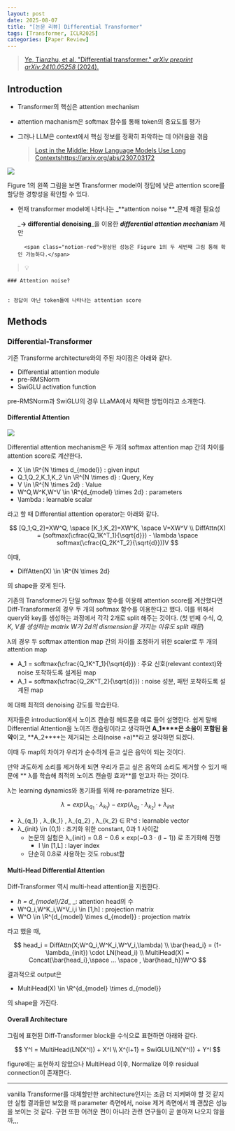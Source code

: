 ```yaml
---
layout: post
date: 2025-08-07
title: "[논문 리뷰] Differential Transformer"
tags: [Transformer, ICLR2025]
categories: [Paper Review]
---
```


> [Ye, Tianzhu, et al. "Differential transformer." ](https://arxiv.org/abs/2410.05258)[_arXiv preprint arXiv:2410.05258_](https://arxiv.org/abs/2410.05258)[ (2024).](https://arxiv.org/abs/2410.05258)



## Introduction

- Transformer의 핵심은 attention mechanism
- attention machanism은 softmax 함수를 통해 token의 중요도를 평가
- 그러나 LLM은 context에서 핵심 정보를 정확히 파악하는 데 어려움을 겪음

	> [Lost in the Middle: How Language Models Use Long Contextshttps://arxiv.org/abs/2307.03172](https://arxiv.org/abs/2307.03172)


![](https://prod-files-secure.s3.us-west-2.amazonaws.com/542b861c-36a8-4051-84e5-8804b6728dba/9083ea56-691a-4752-ae26-47f403431ac8/image.png?X-Amz-Algorithm=AWS4-HMAC-SHA256&X-Amz-Content-Sha256=UNSIGNED-PAYLOAD&X-Amz-Credential=ASIAZI2LB4663AIJ6YVS%2F20251009%2Fus-west-2%2Fs3%2Faws4_request&X-Amz-Date=20251009T032458Z&X-Amz-Expires=3600&X-Amz-Security-Token=IQoJb3JpZ2luX2VjEDMaCXVzLXdlc3QtMiJIMEYCIQD5Z8vL79DtUNnUvXeAWCLyBpYoNwZCzcyRIuiVN5NMEwIhAMCb72SYfKY7jnHLzuuLpcTvzp4U3aonop0OFMuLH6QvKogECMz%2F%2F%2F%2F%2F%2F%2F%2F%2F%2FwEQABoMNjM3NDIzMTgzODA1IgyyZ6Po3TqvUhsyXKAq3APR4%2B81fRKF7XBnuH0qpsOaxlkjUMDQHHJ%2BDcHYmqrK1oJlEZzdIqh1Msyyk0T%2BGwT9RSXkGwGrJ8uKNgRBGer%2BqtjEORfQK7TmnF1Iw9b2v4DinGe0VWC28eL%2Bmi3vroB0%2Ba5dFByT%2FUkfSN8z%2F4vYvAGJq0iSC02xwxHPIoTO%2Bc18%2F183w%2BiBpL6zp2kzck3biom6kU69lJz0G4URa04vJ%2FGWpE1Bd%2FeEzZhGkKJpzL%2FDeBKBGSmTiGd2iS3NdisrYJE2iyEPLaIzesDDxbg2b0BvI1puJ6%2FPlnMW0VEQXIHzG28nwOT92g08eM%2FI9qY4uaFA6vk7GJk0lVZP26j%2BGQXWkvuLA3z%2B77tbA9%2B0XBVZ5QhIG%2Bb5%2FeaHvJFj8Q8pN0OXREXhA3Kq%2FYIMXKHgJ%2FjQIq2Zf0e0ZCEWhAMGiWkIgZxdBOI9aOSzOJBdxhJOVnV8evT8NgX263taONKRNA0R4F5rg8c30kistu06eIXGWIr0rtbTW2iXZEst9D43QBLrphJHybEl6Dke4L2Z5mC0w7mjvNaOSBEnaLwGhvZBlhycjKR6Pqrxu3FXdKSrUHrtxaF9BHiyQGyc3cKFTj2ola9pVQ7wxURGSty3Siq9jZn5E%2Fmt%2FoubljD20JzHBjqkASAPEl0QBaYsnGFI3WkAngY9JlaGAPS70Vd1c%2B4t%2BQISi1uhFxZcrMKL8JAZ0i5FA6cyounS66B6laB1G%2BHXA3Z074Byx0DwKIoLsJC5ELsJTJElwt9qAXYoUNfMhdBTy1f1cMa4f9qJOnO7CpWDA%2BDXYhI5eZmXqJ2uCTtlnKr%2BQija5PHNprQntNi%2F7sGG%2B8oIlIGE0gUZ7uDCOeHDiRCchYtB&X-Amz-Signature=649f58aec048065e1ca5cce3ebc4ca6ffc44c6f254aad1fab9dcd0b98303055d&X-Amz-SignedHeaders=host&x-amz-checksum-mode=ENABLED&x-id=GetObject)


Figure 1의 왼쪽 그림을 보면 Transformer model이 정답에 낮은 attention score를 할당한 경향성을 확인할 수 있다.

- 현재 transformer model에 나타나는 _**attention noise **_문제 해결 필요성

	_**→ differential denoising**_을 이용한 _**differential attention mechanism**_ 제안


		<span class="notion-red">향상된 성능은 Figure 1의 두 세번째 그림 통해 확인 가능하다.</span>


> 💡 


	### Attention noise?


	: 정답이 아닌 token들에 나타나는 attention score



## Methods



### Differential-Transformer


기존 Transforme architecture와의 주된 차이점은 아래와 같다.

- Differential attention module
- pre-RMSNorm
- SwiGLU activation function

pre-RMSNorm과 SwiGLU의 경우 LLaMA에서 채택한 방법이라고 소개한다.



#### Differential Attention


![](https://prod-files-secure.s3.us-west-2.amazonaws.com/542b861c-36a8-4051-84e5-8804b6728dba/116d70b2-1963-4810-9167-f4c7d8a06e8f/image.png?X-Amz-Algorithm=AWS4-HMAC-SHA256&X-Amz-Content-Sha256=UNSIGNED-PAYLOAD&X-Amz-Credential=ASIAZI2LB4663AIJ6YVS%2F20251009%2Fus-west-2%2Fs3%2Faws4_request&X-Amz-Date=20251009T032458Z&X-Amz-Expires=3600&X-Amz-Security-Token=IQoJb3JpZ2luX2VjEDMaCXVzLXdlc3QtMiJIMEYCIQD5Z8vL79DtUNnUvXeAWCLyBpYoNwZCzcyRIuiVN5NMEwIhAMCb72SYfKY7jnHLzuuLpcTvzp4U3aonop0OFMuLH6QvKogECMz%2F%2F%2F%2F%2F%2F%2F%2F%2F%2FwEQABoMNjM3NDIzMTgzODA1IgyyZ6Po3TqvUhsyXKAq3APR4%2B81fRKF7XBnuH0qpsOaxlkjUMDQHHJ%2BDcHYmqrK1oJlEZzdIqh1Msyyk0T%2BGwT9RSXkGwGrJ8uKNgRBGer%2BqtjEORfQK7TmnF1Iw9b2v4DinGe0VWC28eL%2Bmi3vroB0%2Ba5dFByT%2FUkfSN8z%2F4vYvAGJq0iSC02xwxHPIoTO%2Bc18%2F183w%2BiBpL6zp2kzck3biom6kU69lJz0G4URa04vJ%2FGWpE1Bd%2FeEzZhGkKJpzL%2FDeBKBGSmTiGd2iS3NdisrYJE2iyEPLaIzesDDxbg2b0BvI1puJ6%2FPlnMW0VEQXIHzG28nwOT92g08eM%2FI9qY4uaFA6vk7GJk0lVZP26j%2BGQXWkvuLA3z%2B77tbA9%2B0XBVZ5QhIG%2Bb5%2FeaHvJFj8Q8pN0OXREXhA3Kq%2FYIMXKHgJ%2FjQIq2Zf0e0ZCEWhAMGiWkIgZxdBOI9aOSzOJBdxhJOVnV8evT8NgX263taONKRNA0R4F5rg8c30kistu06eIXGWIr0rtbTW2iXZEst9D43QBLrphJHybEl6Dke4L2Z5mC0w7mjvNaOSBEnaLwGhvZBlhycjKR6Pqrxu3FXdKSrUHrtxaF9BHiyQGyc3cKFTj2ola9pVQ7wxURGSty3Siq9jZn5E%2Fmt%2FoubljD20JzHBjqkASAPEl0QBaYsnGFI3WkAngY9JlaGAPS70Vd1c%2B4t%2BQISi1uhFxZcrMKL8JAZ0i5FA6cyounS66B6laB1G%2BHXA3Z074Byx0DwKIoLsJC5ELsJTJElwt9qAXYoUNfMhdBTy1f1cMa4f9qJOnO7CpWDA%2BDXYhI5eZmXqJ2uCTtlnKr%2BQija5PHNprQntNi%2F7sGG%2B8oIlIGE0gUZ7uDCOeHDiRCchYtB&X-Amz-Signature=0f55e4f9d1f353c110a199cb5fa8c480663ee950dfc3ceb67e1633d81cc6989e&X-Amz-SignedHeaders=host&x-amz-checksum-mode=ENABLED&x-id=GetObject)


Differential attention mechanism은 두 개의 softmax attention map 간의 차이를 attention score로 계산한다.

- X \in \R^{N \times d\_{model}} : given input
- Q\_1,Q\_2,K\_1,K\_2 \in \R^{N \times d} : Query, Key
- V \in \R^{N \times 2d} : Value
- W^Q,W^K,W^V \in \R^{d\_{model} \times 2d} : parameters
- \lambda : learnable scalar

라고 할 때 Differential attention operator는 아래와 같다.


$$
[Q_1;Q_2]=XW^Q, \space [K_1;K_2]=XW^K, \space V=XW^V \\
DiffAttn(X) = (softmax(\cfrac{Q_1K^T_1}{\sqrt{d}}) - \lambda \space softmax(\cfrac{Q_2K^T_2}{\sqrt{d}}))V
$$


이때,

- DiffAtten(X) \in \R^{N \times 2d}

의 shape을 갖게 된다.


기존의 Transformer가 단일 softmax 함수를 이용해 attention score를 계산했다면 Diff-Transformer의 경우 두 개의 softmax 함수를 이용한다고 했다. 이를 위해서 query와 key를 생성하는 과정에서 각각 2개로 split 해주는 것이다. <span class="notion-red">(첫 번째 수식, </span><span class="notion-red">_Q, K, V를 생성하는 matrix W가 2d의 dismension을 가지는 이유도 split 때문_</span><span class="notion-red">)</span>


 λ의 경우 두 softmax attention map 간의 차이를 조정하기 위한 scaler로 두 개의 attention map

- A\_1 = softmax(\cfrac{Q\_1K^T\_1}{\sqrt{d}}) : 주요 신호(relevant context)와 noise 포착하도록 설계된 map
- A\_1 = softmax(\cfrac{Q\_2K^T\_2}{\sqrt{d}}) : noise 성분, 패턴 포착하도록 설계된 map 

에 대해 최적의 denoising 강도를 학습한다.


저자들은 introduction에서 노이즈 캔슬링 헤드폰을 예로 들어 설명한다. 쉽게 말해 Differential Attention을 노이즈 캔슬링이라고 생각하면 **A\_1****은 소음이 포함된 음악**이고, **A\_2****는 제거되는 소리(noise +a)**라고 생각하면 되겠다. 


이때 두 map의 차이가 우리가 순수하게 듣고 싶은 음악이 되는 것이다. 


만약 과도하게 소리를 제거하게 되면 우리가 듣고 싶은 음악의 소리도 제거할 수 있기 때문에 ** λ를 학습해 최적의 노이즈 캔슬링 효과**를 얻고자 하는 것이다.


λ는 learning dynamics와 동기화를 위해 re-parametrize 된다.


$$
\lambda = exp(\lambda_{q_1} \cdot \lambda_{k_1}) - exp(\lambda_{q_2} \cdot \lambda_{k_2}) + \lambda_{init}
$$

- λ\_{q\_1} , λ\_{k\_1} , λ\_{q\_2} , λ\_{k\_2} ∈ R^d : learnable vector
- λ\_{init} \in (0,1) : 초기화 위한 constant, 0과 1 사이값
	- 논문의 실험은 λ\_{init} = 0.8 − 0.6 × exp(−0.3 · (l − 1)) 로 초기화해 진행
		- l \in [1,L] : layer index
	- 단순히 0.8로 사용하는 것도 robust함


#### **Multi-Head Differential Attention**


Diff-Transformer 역시 multi-head attention을 지원한다.

- _h = d\_{model}/2d__ _: attention head의 수
- W^Q\_i,W^K\_i,W^V\_i,i \in [1,h] : projection matrix
- W^O \in \R^{d\_{model} \times d\_{model}} : projection matrix

라고 했을 때,


$$
head_i = DiffAttn(X;W^Q_i,W^K_i,W^V_i,\lambda) \\
\bar{head_i} = (1-\lambda_{init}) \cdot LN(head_i) \\
MultiHead(X) = Concat(\bar{head_i},\space ... \space , \bar{head_h})W^O
$$


결과적으로 output은

- MultiHead(X) \in \R^{d\_{model} \times d\_{model}}

의 shape을 가진다.



#### Overall Architecture


그림에 표현된 Diff-Transformer block을 수식으로 표현하면 아래와 같다.


$$
Y^l = MultiHead(LN(X^l)) + X^l \\
X^{l+1} = SwiGLU(LN(Y^l)) + Y^l
$$


figure에는 표현하지 않았으나 MultiHead 이후, Normalize 이후 residual connection이 존재한다.


---


vanilla Transformer를 대체할만한 architecture인지는 조금 더 지켜봐야 할 것 같지만 실험 결과들만 보았을 때 parameter 측면에서, noise 제거 측면에서 꽤 괜찮은 성능을 보이는 것 같다. 구현 또한 어려운 편이 아니라 관련 연구들이 곧 쏟아져 나오지 않을까,,,

